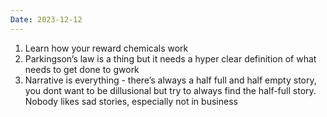 ```yaml
---
Date: 2023-12-12
---
```

1. Learn how your reward chemicals work
2. Parkingson’s law is a thing but it needs a hyper clear definition of what needs to get done to gwork
3. Narrative is everything - there’s always a half full and half empty story, you dont want to be dillusional but try to always find the half-full story. Nobody likes sad stories, especially not in business